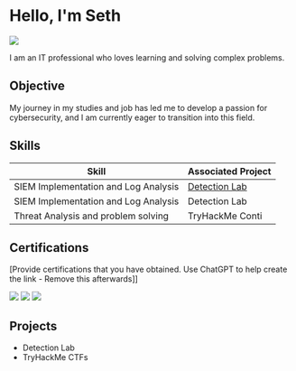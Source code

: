 # Hello, I'm Seth
<a href="https://www.linkedin.com/in/seth-velasquez-844446152" target="_blank">
    <img src="https://img.shields.io/badge/-LinkedIn-0072b1?&style=for-the-badge&logo=linkedin&logoColor=white" />
</a>

I am an IT professional who loves learning and solving complex problems.
## Objective

My journey in my studies and job has led me to develop a passion for cybersecurity, and I am currently eager to transition into this field.

## Skills

| Skill                                         | Associated Project         |
|-----------------------------------------------|----------------------------|
| SIEM Implementation and Log Analysis          | <a href="https://github.com/SV223/Incident-Monitoring-Lab">Detection Lab</a>
| SIEM Implementation and Log Analysis          | <a hrref="">Detection Lab</a>|
|Threat Analysis and problem solving            |  TryHackMe Conti

## Certifications
[Provide certifications that you have obtained. Use ChatGPT to help create the link - Remove this afterwards]]
<div>
<img src="https://img.shields.io/badge/-Security%2B-FF0000?&style=for-the-badge&logo=CompTIA&logoColor=white" />
<img src="https://img.shields.io/badge/-Network%2B-007ACC?&style=for-the-badge&logo=CompTIA&logoColor=white" />
<img src="https://img.shields.io/badge/-A%2B-4D4D4D?&style=for-the-badge&logo=CompTIA&logoColor=white" />
</div>

## Projects
- Detection Lab
- TryHackMe CTFs
